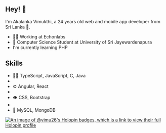 ## Hey! 👋
I'm Akalanka Vimukthi, a 24 years old web and mobile app developer from Sri Lanka 🦔.

- 👨‍💻 Working at Echonlabs
- 🧭 Computer Science Student at University of Sri Jayewardenapura
- I'm currently learning PHP

## Skills

- 👨‍💻 TypeScript, JavaScript, C, Java
- 
- ⚙️ Angular, React
- 
- 👁️ CSS, Bootstrap
- 
- 💽 MySQL, MongoDB


[![An image of @vimu26's Holopin badges, which is a link to view their full Holopin profile](https://holopin.me/vimu26)](https://holopin.io/@vimu26)

